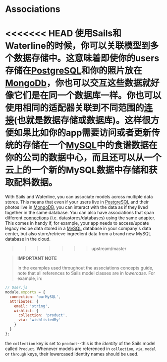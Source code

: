 # Associations
<<<<<<< HEAD
使用Sails和Waterline的时候，你可以关联模型到多个数据存储中。这意味着即使你的users存储在[PostgreSQL](http://www.postgresql.org/)和你的照片放在[MongoDb](http://www.mongodb.com/)，你也可以交互这些数据就好像它们是在同一个数据库一样。你也可以使用相同的适配器关联到不同范围的[连接](http://sailsjs.org/documentation/reference/sails.config/sails.config.connections.html)(也就是数据存储或数据库)。这样很方便如果比如你的app需要访问或者更新传统的存储在一个[MySQL](http://www.mysql.com/)中的食谱数据在你的公司的数据中心，而且还可以从一个云上的一个新的MySQL数据中存储和获取配料数据。
=======

With Sails and Waterline, you can associate models across multiple data stores. This means that even if your users live in [PostgreSQL](http://www.postgresql.org/) and their photos live in [MongoDB](http://www.mongodb.com/), you can interact with the data as if they lived together in the same database. You can also have associations that span different [connections](http://sailsjs.com/documentation/reference/sails.config/sails.config.connections.html) (i.e. datastores/databases) using the same adapter.  This comes in handy if, for example, your app needs to access/update legacy recipe data stored in a [MySQL](http://www.mysql.com/) database in your company's data center, but also store/retrieve ingredient data from a brand new MySQL database in the cloud.
>>>>>>> upstream/master

> **IMPORTANT NOTE**
>
> In the examples used throughout the associations concepts guide, note that all references to Sails model classes are in _lowercase_.  For example, in:
```js
// User.js
module.exports = {
  connection: 'ourMySQL',
  attributes: {
    email: 'string',
    wishlist: {
      collection: 'product',
      via: 'wishlistedBy'
    }
  }
};
```
the `collection` key is set to `product`--this is the _identity_ of the Sails model called `Product`.  Whenever models are referenced in `collection`, `via`, `model` or `through` keys, their lowercased identity names should be used.

<docmeta name="displayName" value="Associations">
